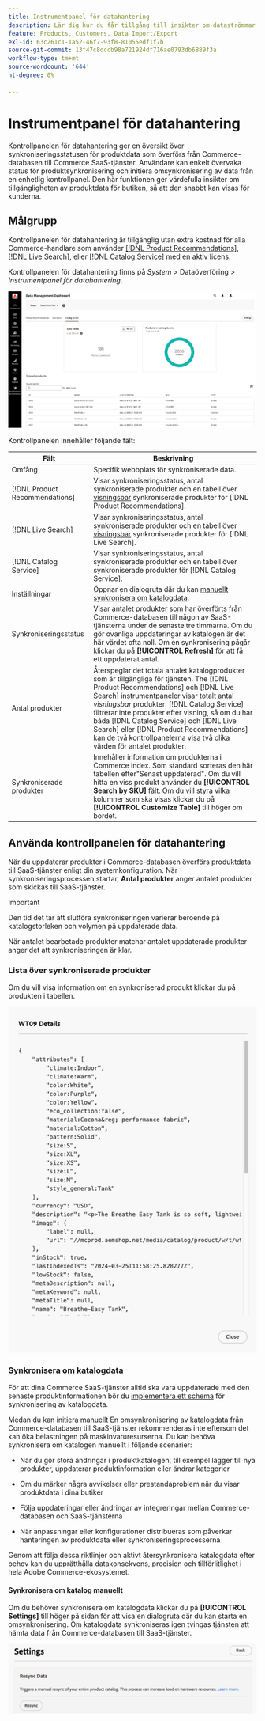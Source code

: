 ```yaml
---
title: Instrumentpanel för datahantering
description: Lär dig hur du får tillgång till insikter om dataströmmar för [!DNL Catalog Service], [!DNL Live Search]och [!DNL Product Recommendation]s.
feature: Products, Customers, Data Import/Export
exl-id: 63c261c1-1a52-46f7-93f8-81055edf1f7b
source-git-commit: 13f47c8dccb98a721924df716ae0793db6889f3a
workflow-type: tm+mt
source-wordcount: '644'
ht-degree: 0%

---
```


# Instrumentpanel för datahantering

Kontrollpanelen för datahantering ger en översikt över synkroniseringsstatusen för produktdata som överförs från Commerce-databasen till Commerce SaaS-tjänster. Användare kan enkelt övervaka status för produktsynkronisering och initiera omsynkronisering av data från en enhetlig kontrollpanel. Den här funktionen ger värdefulla insikter om tillgängligheten av produktdata för butiken, så att den snabbt kan visas för kunderna.

## Målgrupp

Kontrollpanelen för datahantering är tillgänglig utan extra kostnad för alla Commerce-handlare som använder [[!DNL Product Recommendations]](https://experienceleague.adobe.com/en/docs/commerce-merchant-services/product-recommendations/guide-overview), [[!DNL Live Search]](https://experienceleague.adobe.com/en/docs/commerce-merchant-services/live-search/guide-overview), eller [[!DNL Catalog Service]](https://experienceleague.adobe.com/en/docs/commerce-merchant-services/catalog-service/guide-overview) med en aktiv licens.

Kontrollpanelen för datahantering finns på *System* > Dataöverföring > *Instrumentpanel för datahantering*.

![Instrumentpanel för datahantering](assets/data-management-dashboard.png)

Kontrollpanelen innehåller följande fält:

| Fält | Beskrivning |
|--- |--- |
| Omfång | Specifik webbplats för synkroniserade data. |
| [!DNL Product Recommendations] | Visar synkroniseringsstatus, antal synkroniserade produkter och en tabell över [visningsbar](https://experienceleague.adobe.com/en/docs/commerce-admin/config/catalog/inventory#stock-options) synkroniserade produkter för [!DNL Product Recommendations]. |
| [!DNL Live Search] | Visar synkroniseringsstatus, antal synkroniserade produkter och en tabell över [visningsbar](https://experienceleague.adobe.com/en/docs/commerce-admin/config/catalog/inventory#stock-options) synkroniserade produkter för [!DNL Live Search]. |
| [!DNL Catalog Service] | Visar synkroniseringsstatus, antal synkroniserade produkter och en tabell över synkroniserade produkter för [!DNL Catalog Service]. |
| Inställningar | Öppnar en dialogruta där du kan [manuellt synkronisera om katalogdata](#resync-catalog-data). |
| Synkroniseringsstatus | Visar antalet produkter som har överförts från Commerce-databasen till någon av SaaS-tjänsterna under de senaste tre timmarna. Om du gör ovanliga uppdateringar av katalogen är det här värdet ofta noll. Om en synkronisering pågår klickar du på **[!UICONTROL Refresh]** för att få ett uppdaterat antal. |
| Antal produkter | Återspeglar det totala antalet katalogprodukter som är tillgängliga för tjänsten. The [!DNL Product Recommendations] och [!DNL Live Search] instrumentpaneler visar totalt antal _visningsbar_ produkter. [!DNL Catalog Service] filtrerar inte produkter efter visning, så om du har båda [!DNL Catalog Service] och [!DNL Live Search] eller [!DNL Product Recommendations] kan de två kontrollpanelerna visa två olika värden för antalet produkter. |
| Synkroniserade produkter | Innehåller information om produkterna i Commerce index. Som standard sorteras den här tabellen efter&quot;Senast uppdaterad&quot;. Om du vill hitta en viss produkt använder du **[!UICONTROL Search by SKU]** fält. Om du vill styra vilka kolumner som ska visas klickar du på **[!UICONTROL Customize Table]** till höger om bordet. |

## Använda kontrollpanelen för datahantering

När du uppdaterar produkter i Commerce-databasen överförs produktdata till SaaS-tjänster enligt din systemkonfiguration. När synkroniseringsprocessen startar, **Antal produkter** anger antalet produkter som skickas till SaaS-tjänster.

>[!IMPORTANT]
>
>Den tid det tar att slutföra synkroniseringen varierar beroende på katalogstorleken och volymen på uppdaterade data.

När antalet bearbetade produkter matchar antalet uppdaterade produkter anger det att synkroniseringen är klar.

### Lista över synkroniserade produkter

Om du vill visa information om en synkroniserad produkt klickar du på produkten i tabellen.

![Information om synkroniserad produkt](assets/sync-product-detail.png)

### Synkronisera om katalogdata

För att dina Commerce SaaS-tjänster alltid ska vara uppdaterade med den senaste produktinformationen bör du [implementera ett schema](https://experienceleague.adobe.com/en/docs/commerce-operations/configuration-guide/cli/manage-indexers#reindex) för synkronisering av katalogdata.

Medan du kan [initiera manuellt](#manually-resync-catalog) En omsynkronisering av katalogdata från Commerce-databasen till SaaS-tjänster rekommenderas inte eftersom det kan öka belastningen på maskinvaruresurserna. Du kan behöva synkronisera om katalogen manuellt i följande scenarier:

- När du gör stora ändringar i produktkatalogen, till exempel lägger till nya produkter, uppdaterar produktinformation eller ändrar kategorier

- Om du märker några avvikelser eller prestandaproblem när du visar produktdata i dina butiker

- Följa uppdateringar eller ändringar av integreringar mellan Commerce-databasen och SaaS-tjänsterna

- När anpassningar eller konfigurationer distribueras som påverkar hanteringen av produktdata eller synkroniseringsprocesserna

Genom att följa dessa riktlinjer och aktivt återsynkronisera katalogdata efter behov kan du upprätthålla datakonsekvens, precision och tillförlitlighet i hela Adobe Commerce-ekosystemet.

#### Synkronisera om katalog manuellt

Om du behöver synkronisera om katalogdata klickar du på **[!UICONTROL Settings]** till höger på sidan för att visa en dialogruta där du kan starta en omsynkronisering. Om katalogdata synkroniseras igen tvingas tjänsten att hämta data från Commerce-databasen till SaaS-tjänster.

![Synkronisera produkter manuellt](assets/resync-data.png)
